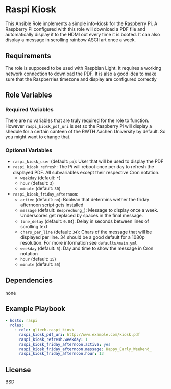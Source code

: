 Raspi Kiosk
===========

This Ansible Role implements a simple info-kiosk for the Raspberry Pi. A Raspberry Pi configured with this role will download a PDF file and automatically display it to the HDMI out every time it is booted. It can also display a message in scrolling rainbow ASCII art once a week.

Requirements
------------

The role is supposed to be used with Raspbian Light. It requires a working network connection to download the PDF. It is also a good idea to make sure that the Raspberries timezone and display are configured correctly

Role Variables
--------------

### Required Variables ###

There are no variables that are truly required for the role to function. However `raspi_kiosk_pdf_uri` is set so the Raspberry Pi will display a shedule for a certain canteen of the RWTH Aachen University by default. So you might want to change that.

### Optional Variables ###

- `raspi_kiosk_user` (default: `pi`): User that will be used to display the PDF
- `raspi_kiosk_refresh`: The Pi will reboot once per day to refresh the displayed PDF. All subvariables except their respective Cron notation.
    - `weekday` (default: `*`)
    - `hour` (default: `3`)
    - `minute` (default: `30`)
- `raspi_kiosk_friday_afternoon`:
    - `active` (default: `no`): Boolean that determins wether the friday afternoon script gets installed
    - `message` (default: `Besprechung_`): Message to display once a week. Underscores get replaced by spaces in the final message.
    - `line_delay` (default: `0.04`): Delay in seconds between lines of scrolling text
    - `chars_per_line` (default: `34`): Chars of the message that will be displayed per line. 34 should be a good default for a 1080p resolution. For more information see `defaults/main.yml`
    - `weekday` (default: `5`): Day and time to show the message in Cron notation
    - `hour` (default: `15`)
    - `minute` (default: `55`)

Dependencies
------------

none

Example Playbook
----------------

```yaml
- hosts: raspi
  roles:
    - role: gliech.raspi_kiosk
      raspi_kiosk_pdf_uri: http://www.example.com/kiosk.pdf
      raspi_kiosk_refresh.weekday: 1
      raspi_kiosk_friday_afternoon.active: yes
      raspi_kiosk_friday_afternoon.message: Happy_Early_Weekend_
      raspi_kiosk_friday_afternoon.hour: 13
```

License
-------

BSD

